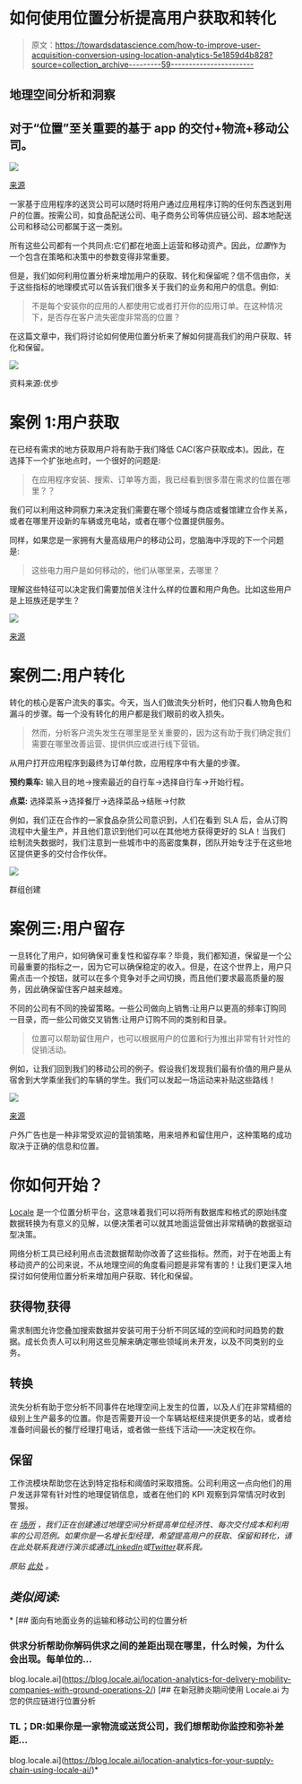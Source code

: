 # 如何使用位置分析提高用户获取和转化

> 原文：<https://towardsdatascience.com/how-to-improve-user-acquisition-conversion-using-location-analytics-5e1859d4b828?source=collection_archive---------59----------------------->

## 地理空间分析和洞察

## 对于“位置”至关重要的基于 app 的交付+物流+移动公司。

![](img/7fa1f9fda7fe5dfdd6219cfa50525e87.png)

[来源](https://medium.com/@benjaminjiang/playing-with-ubers-kepler-db394e92ba6f)

一家基于应用程序的送货公司可以随时将用户通过应用程序订购的任何东西送到用户的位置。按需公司，如食品配送公司、电子商务公司等供应链公司、超本地配送公司和移动公司都属于这一类别。

所有这些公司都有一个共同点:它们都在地面上运营和移动资产。因此，*位置*作为一个包含在策略和决策中的参数变得非常重要。

但是，我们如何利用位置分析来增加用户的获取、转化和保留呢？信不信由你，关于这些指标的地理模式可以告诉我们很多关于我们的业务和用户的信息。例如:

> 不是每个安装你的应用的人都使用它或者打开你的应用订单。在这种情况下，是否存在客户流失密度非常高的位置？

在这篇文章中，我们将讨论如何使用位置分析来了解如何提高我们的用户获取、转化和保留。

![](img/cb2e373b372400485da162a1cf0eeec7.png)

资料来源:优步

# 案例 1:用户获取

在已经有需求的地方获取用户将有助于我们降低 CAC(客户获取成本)。因此，在选择下一个扩张地点时，一个很好的问题是:

> 在应用程序安装、搜索、订单等方面，我已经看到很多潜在需求的位置在哪里？？

我们可以利用这种洞察力来决定我们需要在哪个领域与商店或餐馆建立合作关系，或者在哪里开设新的车辆或充电站，或者在哪个位置提供服务。

同样，如果您是一家拥有大量高级用户的移动公司，您脑海中浮现的下一个问题是:

> 这些电力用户是如何移动的，他们从哪里来，去哪里？

理解这些特征可以决定我们需要加倍关注什么样的位置和用户角色。比如这些用户是上班族还是学生？

![](img/eb17ff9a643c12deb2277045874e265b.png)

[来源](https://dataforgood.fb.com/tools/disease-prevention-maps/)

# 案例二:用户转化

转化的核心是客户流失的事实。今天，当人们做流失分析时，他们只看人物角色和漏斗的步骤。每一个没有转化的用户都是我们眼前的收入损失。

> 然而，分析客户流失发生在哪里是至关重要的，因为这有助于我们确定我们需要在哪里改善运营、提供供应或进行线下营销。

从用户打开应用程序到最终为订单付款，应用程序中有大量的步骤。

**预约乘车:**
输入目的地→搜索最近的自行车→选择自行车→开始行程。

**点菜:**
选择菜系→选择餐厅→选择菜品→结账→付款

例如，我们正在合作的一家食品杂货公司意识到，人们在看到 SLA 后，会从订购流程中大量生产，并且他们意识到他们可以在其他地方获得更好的 SLA！当我们绘制流失数据时，我们注意到一些城市中的高密度集群，团队开始专注于在这些地区提供更多的交付合作伙伴。

![](img/31f1955f492ba5c02c65a645d5e4a17b.png)

群组创建

# 案例三:用户留存

一旦转化了用户，如何确保可重复性和留存率？毕竟，我们都知道，保留是一个公司最重要的指标之一，因为它可以确保稳定的收入。但是，在这个世界上，用户只需点击一个按钮，就可以在多个竞争对手之间切换，而且他们要求最高质量的服务，因此确保留住客户越来越难。

不同的公司有不同的挽留策略。一些公司做向上销售:让用户以更高的频率订购同一目录，而一些公司做交叉销售:让用户订购不同的类别和目录。

> 位置可以帮助留住用户，也可以根据用户的位置和行为推出非常有针对性的促销活动。

例如，让我们回到我们的移动公司的例子。假设我们发现我们最有价值的用户是从宿舍到大学乘坐我们的车辆的学生。我们可以发起一场运动来补贴这些路线！

![](img/f6f0179f2c622781ba49e8b4de4055e0.png)

[来源](http://qutonik.com/keplergeo.html)

户外广告也是一种非常受欢迎的营销策略，用来培养和留住用户，这种策略的成功取决于正确的信息和位置。

# 你如何开始？

[Locale](http://locale.ai/) 是一个位置分析平台，这意味着我们可以将所有数据库和格式的原始纬度数据转换为有意义的见解，以便决策者可以就其地面运营做出非常精确的数据驱动型决策。

网络分析工具已经利用点击流数据帮助你改善了这些指标。然而，对于在地面上有移动资产的公司来说，不从地理空间的角度看问题是非常有害的！让我们更深入地探讨如何使用位置分析来增加用户获取、转化和保留。

## 获得物ˌ获得

需求制图允许您叠加搜索数据并安装可用于分析不同区域的空间和时间趋势的数据。成长负责人可以利用这些见解来确定哪些领域尚未开发，以及不同类别的业务。

## 转换

流失分析有助于您分析不同事件在地理空间上发生的位置，以及人们在非常精细的级别上生产最多的位置。你是否需要开设一个车辆站枢纽来提供更多的站，或者给准备时间最长的餐厅经理打电话，或者做一些线下活动——决定权在你。

## 保留

工作流模块帮助您在达到特定指标和阈值时采取措施。公司利用这一点向他们的用户发送非常有针对性的地理促销信息，或者在他们的 KPI 观察到异常情况时收到警报。

*在* [*场所*](http://locale.ai/) *，我们正在创建通过地理空间分析提高单位经济性、每次交付成本和利用率的公司范例。如果你是一名增长型经理，希望提高用户的获取、保留和转化，请在此处联系我进行演示*[](https://www.locale.ai/)**或通过*[*LinkedIn*](https://www.linkedin.com/in/aditi-sinha-6b774ba9/)*或*[*Twitter*](https://twitter.com/aditi1002)*联系我。**

**原贴* [*此处*](https://blog.locale.ai/how-to-improve-user-acquisition-conversion-using-location-analytics/) *。**

## *类似阅读:*

*[](https://blog.locale.ai/location-analytics-for-delivery-mobility-companies-with-ground-operations-2/) [## 面向有地面业务的运输和移动公司的位置分析

### 供求分析帮助你解码供求之间的差距出现在哪里，什么时候，为什么会出现。每单位的…

blog.locale.ai](https://blog.locale.ai/location-analytics-for-delivery-mobility-companies-with-ground-operations-2/) [](https://blog.locale.ai/location-analytics-for-your-supply-chain-using-locale-ai/) [## 在新冠肺炎期间使用 Locale.ai 为您的供应链进行位置分析

### TL；DR:如果你是一家物流或送货公司，我们想帮助你监控和弥补差距…

blog.locale.ai](https://blog.locale.ai/location-analytics-for-your-supply-chain-using-locale-ai/)*